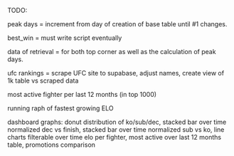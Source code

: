 TODO:

peak days = increment from day of creation of base table until #1 changes. 

best_win = must write script eventually 

data of retrieval = for both top corner as well as the calculation of peak days. 

ufc rankings = scrape UFC site to supabase, adjust names, create view of 1k table vs scraped data 

most active fighter per last 12 months (in top 1000)

running raph of fastest growing ELO

dashboard graphs: donut distribution of ko/sub/dec, stacked bar over time normalized dec vs finish, stacked bar over time normalized sub vs ko, line charts filterable over time elo per fighter, most active over last 12 months table, promotions comparison  
